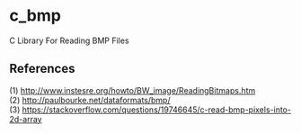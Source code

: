# c_bmp
C Library For Reading BMP Files

References
---------------

(1) http://www.instesre.org/howto/BW_image/ReadingBitmaps.htm    
(2) http://paulbourke.net/dataformats/bmp/    
(3) https://stackoverflow.com/questions/19746645/c-read-bmp-pixels-into-2d-array    
